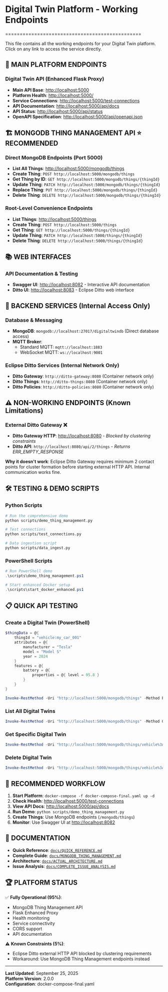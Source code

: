 # Digital Twin Platform - Working Endpoints
===============================================

This file contains all the working endpoints for your Digital Twin platform. Click on any link to access the service directly.

## 🚀 **MAIN PLATFORM ENDPOINTS**

### **Digital Twin API (Enhanced Flask Proxy)**
- **Main API Base**: [http://localhost:5000](http://localhost:5000)
- **Platform Health**: [http://localhost:5000/](http://localhost:5000/)
- **Service Connections**: [http://localhost:5000/test-connections](http://localhost:5000/test-connections)
- **API Documentation**: [http://localhost:5000/api/docs](http://localhost:5000/api/docs)
- **API Status**: [http://localhost:5000/api/status](http://localhost:5000/api/status)
- **OpenAPI Specification**: [http://localhost:5000/api/openapi.json](http://localhost:5000/api/openapi.json)

## 🏗️ **MONGODB THING MANAGEMENT API** ⭐ **RECOMMENDED**

### **Direct MongoDB Endpoints (Port 5000)**
- **List All Things**: [http://localhost:5000/mongodb/things](http://localhost:5000/mongodb/things)
- **Create Thing**: `POST http://localhost:5000/mongodb/things`
- **Get Thing by ID**: `GET http://localhost:5000/mongodb/things/{thingId}`
- **Update Thing**: `PATCH http://localhost:5000/mongodb/things/{thingId}`
- **Replace Thing**: `PUT http://localhost:5000/mongodb/things/{thingId}`
- **Delete Thing**: `DELETE http://localhost:5000/mongodb/things/{thingId}`

### **Root-Level Convenience Endpoints**
- **List Things**: [http://localhost:5000/things](http://localhost:5000/things)
- **Create Thing**: `POST http://localhost:5000/things`
- **Get Thing**: `GET http://localhost:5000/things/{thingId}`
- **Update Thing**: `PATCH http://localhost:5000/things/{thingId}`
- **Delete Thing**: `DELETE http://localhost:5000/things/{thingId}`

## 📚 **WEB INTERFACES**

### **API Documentation & Testing**
- **Swagger UI**: [http://localhost:8082](http://localhost:8082) - Interactive API documentation
- **Ditto UI**: [http://localhost:8083](http://localhost:8083) - Eclipse Ditto web interface

## 🔧 **BACKEND SERVICES** (Internal Access Only)

### **Database & Messaging**
- **MongoDB**: `mongodb://localhost:27017/digitaltwindb` (Direct database access)
- **MQTT Broker**: 
  - Standard MQTT: `mqtt://localhost:1883`
  - WebSocket MQTT: `ws://localhost:9001`

### **Eclipse Ditto Services** (Internal Network Only)
- **Ditto Gateway**: `http://ditto-gateway:8080` (Container network only)
- **Ditto Things**: `http://ditto-things:8080` (Container network only)
- **Ditto Policies**: `http://ditto-policies:8080` (Container network only)

## ⚠️ **NON-WORKING ENDPOINTS** (Known Limitations)

### **External Ditto Gateway** ❌
- **Ditto Gateway HTTP**: [http://localhost:8080](http://localhost:8080) - *Blocked by clustering constraints*
- **Ditto API**: `http://localhost:8080/api/2/things` - *Returns ERR_EMPTY_RESPONSE*

**Why it doesn't work**: Eclipse Ditto Gateway requires minimum 2 contact points for cluster formation before starting external HTTP API. Internal communication works fine.

## 🛠️ **TESTING & DEMO SCRIPTS**

### **Python Scripts**
```bash
# Run the comprehensive demo
python scripts/demo_thing_management.py

# Test connections
python scripts/test_connections.py

# Data ingestion script
python scripts/data_ingest.py
```

### **PowerShell Scripts**
```powershell
# Run PowerShell demo
.\scripts\demo_thing_management.ps1

# Start enhanced Docker setup
.\scripts\start_docker_enhanced.ps1
```

## 📋 **QUICK API TESTING**

### **Create a Digital Twin (PowerShell)**
```powershell
$thingData = @{
    thingId = "vehicle:my_car_001"
    attributes = @{ 
        manufacturer = "Tesla"
        model = "Model S" 
        year = 2024
    }
    features = @{ 
        battery = @{ 
            properties = @{ level = 95.8 } 
        } 
    }
}

Invoke-RestMethod -Uri "http://localhost:5000/mongodb/things" -Method POST -Body ($thingData | ConvertTo-Json -Depth 10) -ContentType "application/json"
```

### **List All Digital Twins**
```powershell
Invoke-RestMethod -Uri "http://localhost:5000/mongodb/things" -Method GET
```

### **Get Specific Digital Twin**
```powershell
Invoke-RestMethod -Uri "http://localhost:5000/mongodb/things/vehicle%3Amy_car_001" -Method GET
```

### **Delete Digital Twin**
```powershell
Invoke-RestMethod -Uri "http://localhost:5000/mongodb/things/vehicle%3Amy_car_001" -Method DELETE
```

## 🎯 **RECOMMENDED WORKFLOW**

1. **Start Platform**: `docker-compose -f docker-compose-final.yaml up -d`
2. **Check Health**: [http://localhost:5000/test-connections](http://localhost:5000/test-connections)
3. **View API Docs**: [http://localhost:5000/api/docs](http://localhost:5000/api/docs)
4. **Run Demo**: `python scripts/demo_thing_management.py`
5. **Create Things**: Use MongoDB endpoints (`/mongodb/things`)
6. **Monitor**: Use Swagger UI at [http://localhost:8082](http://localhost:8082)

## 📖 **DOCUMENTATION**

- **Quick Reference**: [`docs/QUICK_REFERENCE.md`](docs/QUICK_REFERENCE.md)
- **Complete Guide**: [`docs/MONGODB_THING_MANAGEMENT.md`](docs/MONGODB_THING_MANAGEMENT.md)
- **Architecture**: [`docs/ACTUAL_ARCHITECTURE.md`](docs/ACTUAL_ARCHITECTURE.md)
- **Issue Analysis**: [`docs/COMPLETE_ISSUE_ANALYSIS.md`](docs/COMPLETE_ISSUE_ANALYSIS.md)

## 🏆 **PLATFORM STATUS**

✅ **Fully Operational (95%)**:
- MongoDB Thing Management API
- Flask Enhanced Proxy
- Health monitoring
- Service connectivity
- CORS support
- API documentation

⚠️ **Known Constraints (5%)**:
- Eclipse Ditto external HTTP API blocked by clustering requirements
- Workaround: Use MongoDB Thing Management endpoints instead

---

**Last Updated**: September 25, 2025  
**Platform Version**: 2.0.0  
**Configuration**: docker-compose-final.yaml